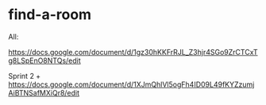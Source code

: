find-a-room
===========
All:

https://docs.google.com/document/d/1gz30hKKFrRJL_Z3hjr4SGo9ZrCTCxTg8LSpEnO8NTQs/edit

Sprint 2 +
https://docs.google.com/document/d/1XJmQhlVl5ogFh4ID09L49fKYZzumjAiBTNSafMXiQr8/edit
